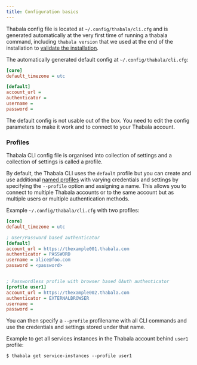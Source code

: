 ```yaml
---
title: Configuration basics
---
```


Thabala config file is located at `~/.config/thabala/cli.cfg` and is generated automatically
at the very first time of running a thabala command, including `thabala version` that we
used at the end of the installation to [validate the installation](/cli/install/pip#validate-installation).

The automatically generated default config at `~/.config/thabala/cli.cfg`:

```ini
[core]
default_timezone = utc

[default]
account_url = 
authenticator = 
username = 
password = 
```

The default config is not usable out of the box. You need to edit the config parameters
to make it work and to connect to your Thabala account.

### Profiles

Thabala CLI config file is organised into collection of settings and a collection of settings
is called a profile.

By default, the Thabala CLI uses the `default` profile but you can create and use additional
[named profiles](named-profiles.md) with varying credentials and settings by specifying
the `--profile` option and assigning a name. This allows you to connect to multiple Thabala
accounts or to the same account but as multiple users or multiple authentication methods.


Example `~/.config/thabala/cli.cfg` with two profiles:
```ini
[core]
default_timezone = utc

; User/Password based authenticator
[default]
account_url = https://thexample001.thabala.com
authenticator = PASSWORD
username = alice@foo.com
password = <password>


; Passwordless profile with browser based OAuth authenticator
[profile user1]
account_url = https://thexample002.thabala.com
authenticator = EXTERNALBROWSER
username = 
password = 
```

You can then specify a `--profile` profilename with all CLI commands and use the
credentials and settings stored under that name.

Example to get all services instances in the Thabala account behind `user1` profile:

```shell
$ thabala get service-instances --profile user1
```


